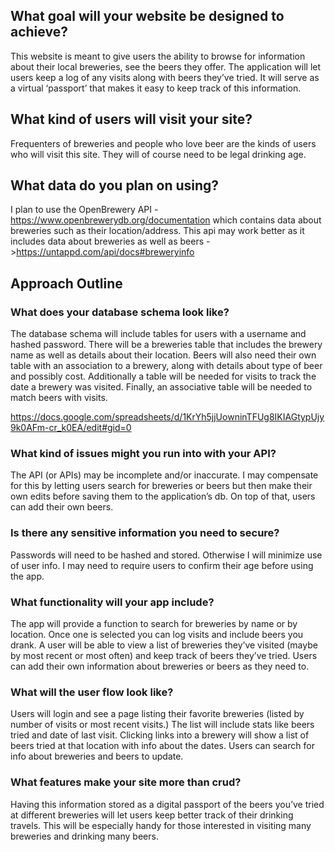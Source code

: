 ## What goal will your website be designed to achieve?

This website is meant to give users the ability to browse for information about their local breweries, see the beers they offer. The application will let users keep a log of any visits along with beers they’ve tried. It will serve as a virtual ‘passport’ that makes it easy to keep track of this information.

## What kind of users will visit your site?

Frequenters of breweries and people who love beer are the kinds of users who will visit this site. They will of course need to be legal drinking age. 

## What data do you plan on using?

I plan to use the OpenBrewery  API - https://www.openbrewerydb.org/documentation which contains data about breweries such as their location/address. This api may work better as it includes data about breweries as well as beers ->https://untappd.com/api/docs#breweryinfo 

## Approach Outline

### What does your database schema look like?

The database schema will include tables for users with a username and hashed password. There will be a breweries table that includes the brewery name as well as details about their location. Beers will also need their own table with an association to a brewery, along with details about type of beer and possibly cost. Additionally a table will be needed for visits to track the date a brewery was visited. Finally, an associative table will be needed to match beers with visits. 

https://docs.google.com/spreadsheets/d/1KrYh5jjUowninTFUg8IKIAGtypUjy9k0AFm-cr_k0EA/edit#gid=0 

### What kind of issues might you run into with your API?

The API (or APIs) may be incomplete and/or inaccurate. I may compensate for this by letting users search for breweries or beers but then make their own edits before saving them to the application’s db. On top of that, users can add their own beers. 

### Is there any sensitive information you need to secure?

Passwords will need to be hashed and stored. Otherwise I will minimize use of user info. I may need to require users to confirm their age  before using the app. 

### What functionality will your app include?

The app will provide a function to search for breweries by name or by location. Once one is selected you can log visits and include beers you drank. A user will be able to view a list of breweries they’ve visited (maybe by most recent or most often) and keep track of beers they’ve tried. Users can add their own information about breweries or beers as they need to. 

### What will the user flow look like?

Users will login and see a page listing their favorite breweries (listed by number of visits or most recent visits.) The list will include stats like beers tried and date of last visit. Clicking links into a brewery will show a list of beers tried at that location with info about the dates. Users can search for info about breweries and beers to update.

### What features make your site more than crud?

Having this information stored as a digital passport of the beers you’ve tried at different breweries will let users keep better track of their drinking travels. This will be especially handy for those interested in visiting many breweries and drinking many beers. 

	


